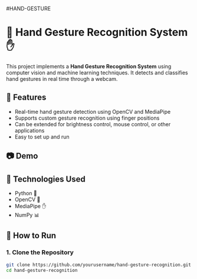 #HAND-GESTURE
# 🤖 Hand Gesture Recognition System ✋

This project implements a **Hand Gesture Recognition System** using computer vision and machine learning techniques. It detects and classifies hand gestures in real time through a webcam.

## 📌 Features

- Real-time hand gesture detection using OpenCV and MediaPipe
- Supports custom gesture recognition using finger positions
- Can be extended for brightness control, mouse control, or other applications
- Easy to set up and run

## 📷 Demo



## 🧠 Technologies Used

- Python 🐍
- OpenCV 🎥
- MediaPipe ✋
- NumPy 📊

## 🚀 How to Run

### 1. Clone the Repository
```bash
git clone https://github.com/yourusername/hand-gesture-recognition.git
cd hand-gesture-recognition
